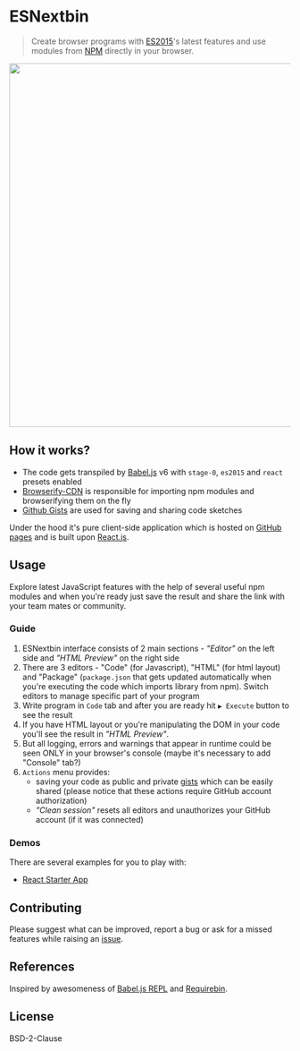 # ESNextbin

> Create browser programs with [ES2015](https://babeljs.io/docs/learn-es2015/)'s latest features and use modules from [NPM](https://www.npmjs.com/) directly in your browser.

[<img src="https://dl.dropboxusercontent.com/u/100463011/esnextbin-beta-demo.gif" width="650" />](http://esnextb.in)

## How it works?

- The code gets transpiled by [Babel.js](http://babeljs.io/) v6 with `stage-0`, `es2015` and `react` presets enabled
- [Browserify-CDN](https://wzrd.in/) is responsible for importing npm modules and browserifying them on the fly
- [Github Gists](https://gist.github.com/) are used for saving and sharing code sketches

Under the hood it's pure client-side application which is hosted on [GitHub pages](https://pages.github.com/) and is built upon [React.js](https://facebook.github.io/react/).

## Usage

Explore latest JavaScript features with the help of several useful npm modules and when you're ready just save the result and share the link with your team mates or community.

### Guide

1. ESNextbin interface consists of 2 main sections - _"Editor"_ on the left side and _"HTML Preview"_ on the right side
2. There are 3 editors - "Code" (for Javascript), "HTML" (for html layout) and "Package" (`package.json` that gets updated automatically when you're executing the code which imports library from npm). Switch editors to manage specific part of your program
3. Write program in `Code` tab and after you are ready hit `▶ Execute` button to see the result
4. If you have HTML layout or you're manipulating the DOM in your code you'll see the result in _"HTML Preview"_.
5. But all logging, errors and warnings that appear in runtime could be seen ONLY in your browser's console (maybe it's necessary to add "Console" tab?)
6. `Actions` menu provides:
    - saving your code as public and private [gists](https://gist.github.com/) which can be easily shared (please notice that these actions require GitHub account authorization)
    - _"Clean session"_ resets all editors and unauthorizes your GitHub account (if it was connected)

### Demos

There are several examples for you to play with:

- [React Starter App](http://esnextb.in/?gist=b7e541a42c7c1218cad6&execute=true)

<!-- 
- [React Soundplayer]()
- [Custom CSS]()
- [WebGL]()
- [Canvas]() 
-->

## Contributing

Please suggest what can be improved, report a bug or ask for a missed features while raising an [issue](https://github.com/voronianski/esnextbin/issues).

## References

Inspired by awesomeness of [Babel.js REPL](http://babeljs.io/repl/) and [Requirebin](http://requirebin.com/).

## License

BSD-2-Clause
